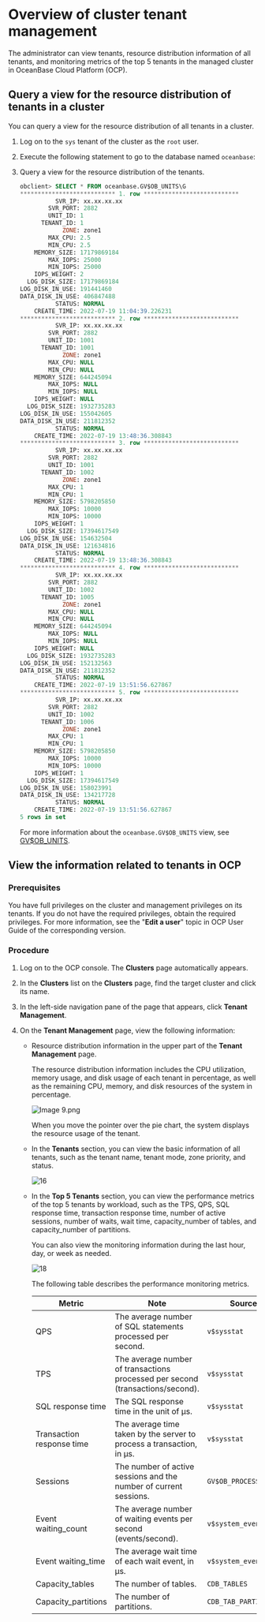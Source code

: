 # Overview of cluster tenant management

The administrator can view tenants, resource distribution information of all tenants, and monitoring metrics of the top 5 tenants in the managed cluster in OceanBase Cloud Platform (OCP).

## Query a view for the resource distribution of tenants in a cluster

You can query a view for the resource distribution of all tenants in a cluster.

1. Log on to the `sys` tenant of the cluster as the `root` user.

2. Execute the following statement to go to the database named `oceanbase`:

3. Query a view for the resource distribution of the tenants.

   ```sql
   obclient> SELECT * FROM oceanbase.GV$OB_UNITS\G
   *************************** 1. row ***************************
             SVR_IP: xx.xx.xx.xx
           SVR_PORT: 2882
           UNIT_ID: 1
         TENANT_ID: 1
               ZONE: zone1
           MAX_CPU: 2.5
           MIN_CPU: 2.5
       MEMORY_SIZE: 17179869184
           MAX_IOPS: 25000
           MIN_IOPS: 25000
       IOPS_WEIGHT: 2
     LOG_DISK_SIZE: 17179869184
   LOG_DISK_IN_USE: 191441460
   DATA_DISK_IN_USE: 406847488
             STATUS: NORMAL
       CREATE_TIME: 2022-07-19 11:04:39.226231
   *************************** 2. row ***************************
             SVR_IP: xx.xx.xx.xx
           SVR_PORT: 2882
           UNIT_ID: 1001
         TENANT_ID: 1001
               ZONE: zone1
           MAX_CPU: NULL
           MIN_CPU: NULL
       MEMORY_SIZE: 644245094
           MAX_IOPS: NULL
           MIN_IOPS: NULL
       IOPS_WEIGHT: NULL
     LOG_DISK_SIZE: 1932735283
   LOG_DISK_IN_USE: 155042605
   DATA_DISK_IN_USE: 211812352
             STATUS: NORMAL
       CREATE_TIME: 2022-07-19 13:48:36.308843
   *************************** 3. row ***************************
             SVR_IP: xx.xx.xx.xx
           SVR_PORT: 2882
           UNIT_ID: 1001
         TENANT_ID: 1002
               ZONE: zone1
           MAX_CPU: 1
           MIN_CPU: 1
       MEMORY_SIZE: 5798205850
           MAX_IOPS: 10000
           MIN_IOPS: 10000
       IOPS_WEIGHT: 1
     LOG_DISK_SIZE: 17394617549
   LOG_DISK_IN_USE: 154632504
   DATA_DISK_IN_USE: 121634816
             STATUS: NORMAL
       CREATE_TIME: 2022-07-19 13:48:36.308843
   *************************** 4. row ***************************
             SVR_IP: xx.xx.xx.xx
           SVR_PORT: 2882
           UNIT_ID: 1002
         TENANT_ID: 1005
               ZONE: zone1
           MAX_CPU: NULL
           MIN_CPU: NULL
       MEMORY_SIZE: 644245094
           MAX_IOPS: NULL
           MIN_IOPS: NULL
       IOPS_WEIGHT: NULL
     LOG_DISK_SIZE: 1932735283
   LOG_DISK_IN_USE: 152132563
   DATA_DISK_IN_USE: 211812352
             STATUS: NORMAL
       CREATE_TIME: 2022-07-19 13:51:56.627867
   *************************** 5. row ***************************
             SVR_IP: xx.xx.xx.xx
           SVR_PORT: 2882
           UNIT_ID: 1002
         TENANT_ID: 1006
               ZONE: zone1
           MAX_CPU: 1
           MIN_CPU: 1
       MEMORY_SIZE: 5798205850
           MAX_IOPS: 10000
           MIN_IOPS: 10000
       IOPS_WEIGHT: 1
     LOG_DISK_SIZE: 17394617549
   LOG_DISK_IN_USE: 158023991
   DATA_DISK_IN_USE: 134217728
             STATUS: NORMAL
       CREATE_TIME: 2022-07-19 13:51:56.627867
   5 rows in set
   ```

   For more information about the `oceanbase.GV$OB_UNITS` view, see [GV$OB_UNITS](../../../5.system-reference/4.system-view-of-mysql-mode/3.performance-view-of-mysql-mode/13.gv-ob_units-of-mysql-mode.md).

## View the information related to tenants in OCP

### Prerequisites

You have full privileges on the cluster and management privileges on its tenants. If you do not have the required privileges, obtain the required privileges. For more information, see the "**Edit a user**" topic in OCP User Guide of the corresponding version.

### Procedure

1. Log on to the OCP console. The **Clusters** page automatically appears.

2. In the **Clusters** list on the **Clusters** page, find the target cluster and click its name.

3. In the left-side navigation pane of the page that appears, click **Tenant Management**.

4. On the **Tenant Management** page, view the following information:

   * Resource distribution information in the upper part of the **Tenant Management** page.

      The resource distribution information includes the CPU utilization, memory usage, and disk usage of each tenant in percentage, as well as the remaining CPU, memory, and disk resources of the system in percentage.

      ![Image 9.png](https://obbusiness-private.oss-cn-shanghai.aliyuncs.com/doc/img/observer-enterprise/V4.0.0/user-guide/tenant-management.png)

      When you move the pointer over the pie chart, the system displays the resource usage of the tenant.

   * In the **Tenants** section, you can view the basic information of all tenants, such as the tenant name, tenant mode, zone priority, and status.

      ![16](https://obbusiness-private.oss-cn-shanghai.aliyuncs.com/doc/img/ocp/401/%E7%A7%9F%E6%88%B7id1.png)

   * In the **Top 5 Tenants** section, you can view the performance metrics of the top 5 tenants by workload, such as the TPS, QPS, SQL response time, transaction response time, number of active sessions, number of waits, wait time, capacity_number of tables, and capacity_number of partitions.

      You can also view the monitoring information during the last hour, day, or week as needed.

      ![18](https://help-static-aliyun-doc.aliyuncs.com/assets/img/zh-CN/4772988061/p200735.png)

      The following table describes the performance monitoring metrics.

      | Metric | Note | Source |
      |----------|----------------------|-----------------------------|
      | QPS | The average number of SQL statements processed per second. | `v$sysstat` |
      | TPS | The average number of transactions processed per second (transactions/second). | `v$sysstat` |
      | SQL response time | The SQL response time in the unit of µs. | `v$sysstat` |
      | Transaction response time | The average time taken by the server to process a transaction, in µs. | `v$sysstat` |
      | Sessions | The number of active sessions and the number of current sessions. | `GV$OB_PROCESSLIST` |
      | Event waiting_count | The average number of waiting events per second (events/second). | `v$system_event` |
      | Event waiting_time | The average wait time of each wait event, in μs. | `v$system_event` |
      | Capacity_tables | The number of tables. | `CDB_TABLES` |
      | Capacity_partitions | The number of partitions. | `CDB_TAB_PARTITIONS` |
